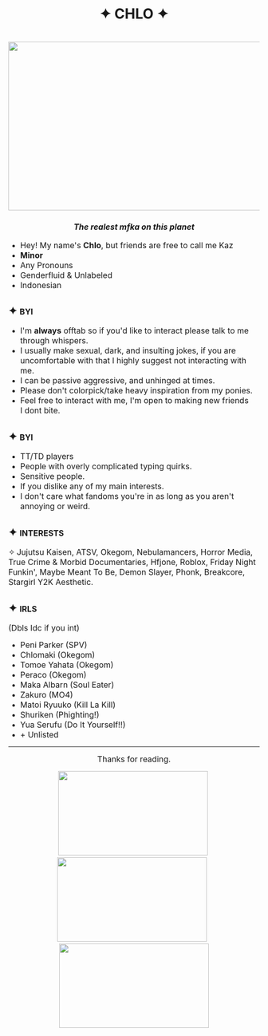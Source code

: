 
<h1 style="text-align:center"><strong>✦ CHLO&nbsp;✦</strong></h1>

<h1 style="text-align:center"><img alt="" src="https://pbs.twimg.com/media/F0kJKxNaIAEUtxg?format=jpg&amp;name=4096x4096" style="height:338px; width:600px" /></h1>

<h3 style="text-align:center"><em><span style="font-size:16px">The realest mfka on this planet</span></em></h3>

<ul>
	<li><span style="font-size:16px">Hey! My name&#39;s&nbsp;<strong>Chlo</strong>, but friends are free to call me Kaz</span></li>
	<li><strong><span style="font-size:16px">Minor</span></strong></li>
	<li><span style="font-size:16px">Any Pronouns</span></li>
	<li><span style="font-size:16px">Genderfluid &amp; Unlabeled</span></li>
	<li><span style="font-size:16px">Indonesian</span></li>
</ul>

<h2>✦&nbsp;<span style="font-size:16px">BYI</span></h2>

<ul>
	<li><span style="font-size:16px">I&#39;m <strong>always</strong>&nbsp;offtab so if you&#39;d like to interact please talk to me through whispers.</span></li>
	<li><span style="font-size:16px">I usually make sexual, dark, and insulting jokes, if you are uncomfortable with that I highly suggest not interacting with me.</span></li>
	<li><span style="font-size:16px">I can be passive aggressive, and unhinged at times.</span></li>
	<li><span style="font-size:16px">Please don&#39;t colorpick/take heavy inspiration from my ponies.</span></li>
	<li><span style="font-size:16px">Feel free to interact with me, I&#39;m open to making new friends I&nbsp;dont bite.</span></li>
</ul>

<h2>✦&nbsp;<span style="font-size:16px">BYI</span></h2>

<ul>
	<li><span style="font-size:16px">TT/TD players</span></li>
	<li><span style="font-size:16px">People with overly complicated typing quirks.</span></li>
	<li><span style="font-size:16px">Sensitive people.</span></li>
	<li><span style="font-size:16px">If you dislike any of my main interests.</span></li>
	<li><span style="font-size:16px">I don&#39;t care what fandoms you&#39;re in as long as you aren&#39;t annoying or weird.</span></li>
</ul>

<h2>✦&nbsp;<span style="font-size:16px">INTERESTS</span></h2>

<p><span style="font-size:16px">✧</span><strong>&nbsp;</strong><span style="font-size:16px">Jujutsu Kaisen, ATSV, Okegom, Nebulamancers, Horror Media, True Crime &amp; Morbid Documentaries, Hfjone, Roblox, Friday Night Funkin&#39;, Maybe Meant To Be, Demon Slayer, Phonk, Breakcore, Stargirl Y2K Aesthetic.</span></p>

<h2>✦ <span style="font-size:16px">IRLS</span></h2>

<p><span style="font-size:16px">(Dbls Idc if you int)</span></p>

<ul>
	<li><span style="font-size:16px">Peni Parker (SPV)</span></li>
	<li><span style="font-size:16px">Chlomaki (Okegom)</span></li>
	<li><span style="font-size:16px">Tomoe Yahata (Okegom)</span></li>
	<li><span style="font-size:16px">Peraco (Okegom)</span></li>
	<li><span style="font-size:16px">Maka Albarn (Soul Eater)</span></li>
	<li><span style="font-size:16px">Zakuro (MO4)</span></li>
	<li><span style="font-size:16px">Matoi Ryuuko (Kill La Kill)</span></li>
	<li><span style="font-size:16px">Shuriken (Phighting!)</span></li>
	<li><span style="font-size:16px">Yua Serufu (Do It Yourself!!)</span></li>
	<li><span style="font-size:16px">+ Unlisted</span></li>
</ul>

<hr />
<p style="text-align:center"><span style="font-size:16px">Thanks for reading.</span></p>

<p style="text-align:center"><span style="font-size:16px"><img alt="" src="https://pbs.twimg.com/media/F0kJMm-aEAA3g2r?format=jpg&amp;name=4096x4096" style="height:169px; width:300px" />&nbsp;<img alt="" src="https://pbs.twimg.com/media/F0kJNsdacAAOEel?format=jpg&amp;name=4096x4096" style="height:169px; width:300px" />&nbsp;&nbsp;<img alt="" src="https://pbs.twimg.com/media/F0kJPMQaYAEvibu?format=jpg&amp;name=4096x4096" style="height:169px; width:300px" /></span></p>
